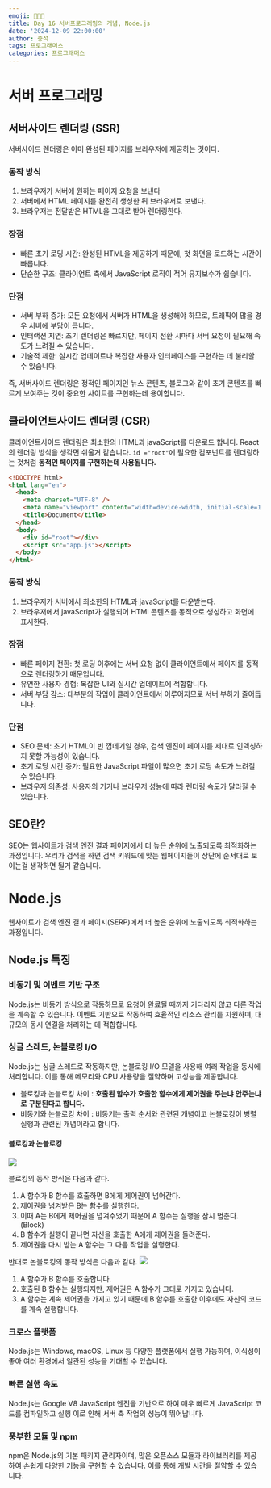 ```yaml
---
emoji: 👨🏻‍💻
title: Day 16 서버프로그래밍의 개념, Node.js
date: '2024-12-09 22:00:00'
author: 중석
tags: 프로그래머스
categories: 프로그래머스
---
```


# 서버 프로그래밍

## 서버사이드 렌더링 (SSR)

서버사이드 렌더링은 이미 완성된 페이지를 브라우저에 제공하는 것이다.

### 동작 방식

1. 브라우저가 서버에 원하는 페이지 요청을 보낸다
2. 서버에서 HTML 페이지를 완전히 생성한 뒤 브라우저로 보낸다.
3. 브라우저는 전달받은 HTML을 그대로 받아 렌더링한다.

### 장점

- 빠른 초기 로딩 시간: 완성된 HTML을 제공하기 때문에, 첫 화면을 로드하는 시간이 빠릅니다.
- 단순한 구조: 클라이언트 측에서 JavaScript 로직이 적어 유지보수가 쉽습니다.

### 단점

- 서버 부하 증가: 모든 요청에서 서버가 HTML을 생성해야 하므로, 트래픽이 많을 경우 서버에 부담이 큽니다.
- 인터랙션 지연: 초기 렌더링은 빠르지만, 페이지 전환 시마다 서버 요청이 필요해 속도가 느려질 수 있습니다.
- 기술적 제한: 실시간 업데이트나 복잡한 사용자 인터페이스를 구현하는 데 불리할 수 있습니다.

즉, 서버사이드 렌더링은 정적인 페이지인 뉴스 콘텐츠, 블로그와 같이 초기 콘텐츠를 빠르게 보여주는 것이 중요한 사이트를 구현하는데 용이합니다.

## 클라이언트사이드 렌더링 (CSR)

클라이언트사이드 렌더링은 최소한의 HTML과 javaScript를 다운로드 합니다. React의 렌더링 방식을 생각면 쉬울거 같습니다. `id ="root"`에 필요한 컴포넌트를 렌더링하는 것처럼 **동적인 페이지를 구현하는데 사용됩니다.**

```html
<!DOCTYPE html>
<html lang="en">
  <head>
    <meta charset="UTF-8" />
    <meta name="viewport" content="width=device-width, initial-scale=1.0" />
    <title>Document</title>
  </head>
  <body>
    <div id="root"></div>
    <script src="app.js"></script>
  </body>
</html>
```

### 동작 방식

1. 브라우저가 서버에서 최소한의 HTML과 javaScript를 다운받는다.
2. 브라우저에서 javaScript가 실행되어 HTMl 콘텐츠를 동적으로 생성하고 화면에 표시한다.

### 장점

- 빠른 페이지 전환: 첫 로딩 이후에는 서버 요청 없이 클라이언트에서 페이지를 동적으로 렌더링하기 때문입니다.
- 유연한 사용자 경험: 복잡한 UI와 실시간 업데이트에 적합합니다.
- 서버 부담 감소: 대부분의 작업이 클라이언트에서 이루어지므로 서버 부하가 줄어듭니다.

### 단점

- SEO 문제: 초기 HTML이 빈 껍데기일 경우, 검색 엔진이 페이지를 제대로 인덱싱하지 못할 가능성이 있습니다.
- 초기 로딩 시간 증가: 필요한 JavaScript 파일이 많으면 초기 로딩 속도가 느려질 수 있습니다.
- 브라우저 의존성: 사용자의 기기나 브라우저 성능에 따라 렌더링 속도가 달라질 수 있습니다.

## SEO란?

SEO는 웹사이트가 검색 엔진 결과 페이지에서 더 높은 순위에 노출되도록 최적화하는 과정입니다. 우리가 검색을 하면 검색 키워드에 맞는 웹페이지들이 상단에 순서대로 보이는걸 생각하면 될거 같습니다.

# Node.js

웹사이트가 검색 엔진 결과 페이지(SERP)에서 더 높은 순위에 노출되도록 최적화하는 과정입니다.

## Node.js 특징

### 비동기 및 이벤트 기반 구조

Node.js는 비동기 방식으로 작동하므로 요청이 완료될 때까지 기다리지 않고 다른 작업을 계속할 수
있습니다. 이벤트 기반으로 작동하여 효율적인 리소스 관리를 지원하며, 대규모의 동시 연결을
처리하는 데 적합합니다.

### 싱글 스레드, 논블로킹 I/O

Node.js는 싱글 스레드로 작동하지만, 논블로킹 I/O 모델을 사용해 여러 작업을 동시에 처리합니다.
이를 통해 메모리와 CPU 사용량을 절약하며 고성능을 제공합니다.

- 블로킹과 논블로킹 차이 : **호출된 함수가 호출한 함수에게 제어권을 주는냐 안주는냐로 구분된다고 합니다.**
- 비동기와 논블로킹 차이 : 비동기는 출력 순서와 관련된 개념이고 논블로킹이 병렬 실행과 관련된 개념이라고 합니다.

#### 블로킹과 논블로킹

![](https://velog.velcdn.com/images/ddclub12/post/c9604087-9784-4a31-b013-96d0f34be2df/image.png)

블로킹의 동작 방식은 다음과 같다.

1. A 함수가 B 함수를 호출하면 B에게 제어권이 넘어간다.
2. 제어권을 넘겨받은 B는 함수를 실행한다.
3. 이때 A는 B에게 제어권을 넘겨주었기 때문에 A 함수는 실행을 잠시 멈춘다. (Block)
4. B 함수가 실행이 끝나면 자신을 호출한 A에게 제어권을 돌려준다.
5. 제어권을 다시 받는 A 함수는 그 다음 작업을 실행한다.

반대로 논블로킹의 동작 방식은 다음과 같다.
![](https://velog.velcdn.com/images/ddclub12/post/99a51266-a3b6-4bfb-99fe-42281eafd8cd/image.png)

1. A 함수가 B 함수를 호출합니다.
2. 호출된 B 함수는 실행되지만, 제어권은 A 함수가 그대로 가지고 있습니다.
3. A 함수는 계속 제어권을 가지고 있기 때문에 B 함수를 호출한 이후에도 자신의 코드를 계속 실행합니다.

### 크로스 플랫폼

Node.js는 Windows, macOS, Linux 등 다양한 플랫폼에서 실행 가능하며, 이식성이 좋아 여러 환경에서
일관된 성능을 기대할 수 있습니다.

### 빠른 실행 속도

Node.js는 Google V8 JavaScript 엔진을 기반으로 하여 매우 빠르게 JavaScript 코드를 컴파일하고 실행
이로 인해 서버 측 작업의 성능이 뛰어납니다.

### 풍부한 모듈 및 npm

npm은 Node.js의 기본 패키지 관리자이며, 많은 오픈소스 모듈과 라이브러리를 제공하여 손쉽게 다양한
기능을 구현할 수 있습니다. 이를 통해 개발 시간을 절약할 수 있습니다.

```toc

```

